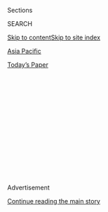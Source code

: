 <div id="app">

<div>

<div>

<div>

<div class="NYTAppHideMasthead css-1q2w90k e1suatyy0">

<div class="section css-ui9rw0 e1suatyy2">

<div class="css-eph4ug er09x8g0">

<div class="css-6n7j50">

</div>

<span class="css-1dv1kvn">Sections</span>

<div class="css-10488qs">

<span class="css-1dv1kvn">SEARCH</span>

</div>

[Skip to content](#site-content)[Skip to site index](#site-index)

</div>

<div id="masthead-section-label" class="css-1wr3we4 eaxe0e00">

[Asia
Pacific](https://www.nytimes3xbfgragh.onion/section/world/asia)

</div>

<div class="css-10698na e1huz5gh0">

</div>

</div>

<div id="masthead-bar-one" class="section hasLinks css-15hmgas e1csuq9d3">

<div class="css-uqyvli e1csuq9d0">

</div>

<div class="css-1uqjmks e1csuq9d1">

</div>

<div class="css-9e9ivx">

[](https://myaccount.nytimes3xbfgragh.onion/auth/login?response_type=cookie&client_id=vi)

</div>

<div class="css-1bvtpon e1csuq9d2">

[Today’s
Paper](https://www.nytimes3xbfgragh.onion/section/todayspaper)

</div>

</div>

</div>

</div>

<div data-aria-hidden="false">

<div id="site-content" data-role="main">

<div>

<div class="css-1aor85t" style="opacity:0.000000001;z-index:-1;visibility:hidden">

<div class="css-1hqnpie">

<div class="css-epjblv">

<span class="css-17xtcya">[Asia
Pacific](/section/world/asia)</span><span class="css-x15j1o">|</span><span class="css-fwqvlz">Hong
Kong Elected 2 Separatists. China Took Drastic
Action.</span>

</div>

<div class="css-k008qs">

<div class="css-1iwv8en">

<span class="css-18z7m18"></span>

<div>

</div>

</div>

<span class="css-1n6z4y">https://nyti.ms/2eec7K1</span>

<div class="css-1705lsu">

<div class="css-4xjgmj">

<div class="css-4skfbu" data-role="toolbar" data-aria-label="Social Media Share buttons, Save button, and Comments Panel with current comment count" data-testid="share-tools">

  - 
  - 
  - 
  - 
    
    <div class="css-6n7j50">
    
    </div>

  - 
  - 

</div>

</div>

</div>

</div>

</div>

</div>

<div id="NYT_TOP_BANNER_REGION" class="css-13pd83m">

</div>

<div id="top-wrapper" class="css-1sy8kpn">

<div id="top-slug" class="css-l9onyx">

Advertisement

</div>

[Continue reading the main
story](#after-top)

<div class="ad top-wrapper" style="text-align:center;height:100%;display:block;min-height:250px">

<div id="top" class="place-ad" data-position="top" data-size-key="top">

</div>

</div>

<div id="after-top">

</div>

</div>

<div id="sponsor-wrapper" class="css-1hyfx7x">

<div id="sponsor-slug" class="css-19vbshk">

Supported by

</div>

[Continue reading the main
story](#after-sponsor)

<div id="sponsor" class="ad sponsor-wrapper" style="text-align:center;height:100%;display:block">

</div>

<div id="after-sponsor">

</div>

</div>

<div class="css-1vkm6nb ehdk2mb0">

# Hong Kong Elected 2 Separatists. China Took Drastic Action.

</div>

<div class="css-79elbk" data-testid="photoviewer-wrapper">

<div class="css-z3e15g" data-testid="photoviewer-wrapper-hidden">

</div>

<div class="css-1a48zt4 ehw59r15" data-testid="photoviewer-children">

![<span class="css-16f3y1r e13ogyst0" data-aria-hidden="true">Sixtus
Leung, left, and Yau Wai-ching at a protest in Hong Kong on Sunday. The
two lawmakers are at the forefront of independence efforts in Hong
Kong.</span><span class="css-cnj6d5 e1z0qqy90" itemprop="copyrightHolder"><span class="css-1ly73wi e1tej78p0">Credit...</span><span><span>Alex
Hofford/European Pressphoto
Agency</span></span></span>](https://static01.graylady3jvrrxbe.onion/images/2016/11/08/world/08HONGKONG-1/08HONGKONG-1-articleLarge.jpg?quality=75&auto=webp&disable=upscale)

</div>

</div>

<div class="css-xt80pu e12qa4dv0">

<div class="css-18e8msd">

<div class="css-vp77d3 epjyd6m0">

<div class="css-1baulvz">

By [<span class="css-1baulvz last-byline" itemprop="name">Michael
Forsythe</span>](http://www.nytimes3xbfgragh.onion/by/michael-forsythe)

</div>

</div>

  - Nov. 6,
    2016

  - 
    
    <div class="css-4xjgmj">
    
    <div class="css-d8bdto" data-role="toolbar" data-aria-label="Social Media Share buttons, Save button, and Comments Panel with current comment count" data-testid="share-tools">
    
      - 
      - 
      - 
      - 
        
        <div class="css-6n7j50">
        
        </div>
    
      - 
      - 
    
    </div>
    
    </div>

</div>

<div class="css-tk9fsr">

[阅读简体中文版](http://cn.nytimes3xbfgragh.onion/china/20161107/cc07npc-hk/ "Read in Simplified Chinese")

</div>

</div>

<div class="section meteredContent css-1r7ky0e" name="articleBody" itemprop="articleBody">

<div class="css-1fanzo5 StoryBodyCompanionColumn">

<div class="css-53u6y8">

HONG KONG — In the nearly two decades since Hong Kong returned to
Chinese rule, the Communist government in Beijing has tolerated all
manner of activity in the city that it generally finds intolerable on
the mainland: [annual
vigils](http://www.nytimes3xbfgragh.onion/2016/06/05/world/asia/hong-kong-mark-tiananmen-square-anniversary.html?_r=0)
for those killed in the Tiananmen Square massacre, newspapers publishing
scurrilous gossip about China’s leaders, huge demonstrations for free
elections.

But by deciding to intervene in a local court case and essentially
blocking [two politicians from taking seats in Hong Kong’s
legislature](http://www.nytimes3xbfgragh.onion/2016/11/05/world/asia/china-hong-kong-leung-yau-dispute.html),
China signaled more clearly than ever on Monday that there was a limit
to its tolerance in this former British colony, which was promised a
“high degree of autonomy” in an international treaty.

The two young activists who are testing that limit are advocates of
independence for Hong Kong. While being sworn in, they made a statement
of defiance against Chinese rule, using a [crude
obscenity](http://www.nytimes3xbfgragh.onion/2016/10/13/world/asia/hong-kong-legislative-council.html)
and a term that many consider a slur against Chinese people.

In acting against them, the government of President Xi Jinping has
asserted new authority to set policy in Hong Kong, opening what could be
a more chaotic era here, in which elected officials are held to a vague
standard of political loyalty and blacklisted if they fall short.

</div>

</div>

<div class="css-1fanzo5 StoryBodyCompanionColumn">

<div class="css-53u6y8">

The Communist Party’s intervention in Hong Kong’s independent legal
system could also damage the territory’s reputation as an international
trade and finance hub in Asia. Many multinational corporations, banks
and law firms are based here because of the dependability and fairness
of the city’s courts.

Businesses also find Hong Kong appealing because of its political
stability, but thousands of people demonstrated and clashed with the
police on Sunday night in anticipation of Beijing’s action, which could
incite more street protests.

China’s move came in the form of a rare interpretation of the Basic Law,
the charter that governs Hong Kong and that was negotiated with Britain
before the territory’s [return to Chinese
rule](http://www.nytimes3xbfgragh.onion/learning/general/onthisday/big/0630.html)
in 1997. The charter gives China’s Parliament the right to interpret the
Basic Law, and the Communist leadership has done so four other times
since the handover.

Monday’s ruling breaks new ground because it is the first time that
Beijing has acted in a pending court case without a request by the Hong
Kong government or judiciary, and because it appears to establish a
mechanism for the authorities to block critics of Communist rule from
taking elected office or even getting their names on ballots.

Some scholars said the
[decision](http://news.xinhuanet.com/english/2016-11/07/c_135811504.htm)
went beyond interpreting the charter and amounted to rewriting the local
statute governing how officials are to be sworn in. It requires
lawmakers to read their oaths “completely and solemnly,” exactly as
written, and orders those who administer oaths to disqualify lawmakers
who alter or deliver the words in an “insincere or undignified manner,”
barring them from office without another chance to be sworn in.

</div>

</div>

<div class="css-1fanzo5 StoryBodyCompanionColumn">

<div class="css-53u6y8">

The decision also says lawmakers will be held liable if they violate
their oaths, but it provides no guidance on who has the power to
determine whether a lawmaker is in breach or what the punishment should
be. The fear is that this will inject a degree of arbitrariness into a
system that is based on rules underpinned by centuries of precedent
under British common law.

“Whether it would affect my seat is secondary,” Nathan Law, 23, a new
member of the Legislative Council who advocates greater
self-determination for Hong Kong, said of the ruling by Beijing. “What’s
most important is that the interpretation is vesting so much power in a
person to decide whether someone is sincere and allegiant enough to take
office, and there is no checks-and-balance against that person.”

The Basic Law says little about oaths, only that officials must swear
allegiance “in accordance with law” to the “Hong Kong Special
Administrative Region of the People’s Republic of China.”

Two politicians [elected to the
legislature](http://www.nytimes3xbfgragh.onion/2016/09/05/world/asia/hong-kong-election.html)
in September, [Sixtus
Leung](http://www.nytimes3xbfgragh.onion/2016/09/02/world/asia/hong-kong-elections-legco.html),
30, known as Baggio, and [Yau
Wai-ching](http://www.nytimes3xbfgragh.onion/2016/11/05/world/asia/hong-kong-yau-wai-ching.html),
25, set off the legal case by changing the wording of their oaths,
replacing the word China with “Chee-na,” a term that many find offensive
and that was used by Japan during World War II, when it occupied much of
China, including Hong Kong. Ms. Yau also inserted an obscenity.

The Chinese government condemned the pair and labeled them threats to
national security for their advocacy of independence, and officials in
Beijing left little doubt in announcing Monday’s decision that it was
intended to keep them out of office.

Li Fei, the chairman of China’s parliamentary committee on the Basic
Law, compared Mr. Leung and Ms. Yau, and their supporters, to traitors
espousing a “fascist” line. “There is a great patriotic tradition in the
Chinese nation,” he said. “All traitors and those who sell out their
countries will come to no good end.”

He added that the government’s stance “will not be ambiguous or
lenient.”

The United States, on the eve of its own presidential election, urged
China not to undermine the “one country, two systems” formula that has
protected basic civil liberties in Hong Kong.

</div>

</div>

<div class="css-1fanzo5 StoryBodyCompanionColumn">

<div class="css-53u6y8">

The United States believes “an open society with the highest possible
degree of autonomy and governed by the rule of law is essential for Hong
Kong’s continued stability and prosperity as a special administrative
region of the People’s Republic of China,” the State Department
spokesman, Mark C. Toner, said on Monday.

Hong Kong’s politicians reacted along predictable lines, with the
pro-Beijing establishment endorsing the decision and the pro-democracy
opposition criticizing it as an infringement on self-rule in the
territory. The unpopular chief executive, Leung Chun-ying, vowed to
fully enforce the decision, saying, “This is about the country’s unity
and sovereignty.”

Michael Tien, a pro-Beijing lawmaker in Hong Kong who endorsed the
ruling, said it could be used to screen future candidates running for
office and to challenge those who have already taken seats in the
70-member Legislative Council, including several opposition lawmakers
who have made statements in favor of self-determination or independence
for Hong Kong.

“This thing is expansive,” Mr. Tien said in a telephone interview,
adding that Beijing’s allies in Hong Kong could ask courts to rule on
whether these lawmakers were sincere in swearing allegiance or had
violated their oaths.

Such a process is likely to be contentious, said Simon Young, a legal
scholar at the University of Hong Kong, because the language of
Beijing’s decision is short on specifics. It says nothing about
whether advocating self-determination or independence violates an
officeholder’s oath, for example, or how to handle candidates who change
their position on the issue.

As a result, politicians such as Mr. Leung and Ms. Yau could seek to win
back their seats by renouncing support for independence and going back
to court. And that could lead Beijing to intervene further and issue new
decisions to stamp out people it wants to disqualify.

“This will possibly be the first of a possible series of
interpretations,” Mr. Young said. In the meantime, he added, “the courts
in Hong Kong will have to interpret the interpretation.”

</div>

</div>

<div class="css-1fanzo5 StoryBodyCompanionColumn">

<div class="css-53u6y8">

The Chinese government’s overarching goal is to crush a small but
growing independence movement in Hong Kong, which gained momentum after
Beijing rejected calls for free elections in the territory during the
enormous [pro-democracy demonstrations
of 2014](http://www.nytimes3xbfgragh.onion/2014/12/15/world/asia/three-months-of-protests-end-quietly-in-hong-kong.html).

But by intervening in the legal case over Mr. Leung and Ms. Yau, Mr. Xi
has drawn more attention to their cause, and he risks provoking a
backlash that could strengthen it. In a scene that resembled the 2014
demonstrations, the police used pepper spray early Monday to battle
crowds of protesters who had gathered around the Chinese government’s
liaison office in Hong Kong, some of whom were shouting, “Hong Kong
independence.”

</div>

</div>

</div>

<div>

</div>

<div>

</div>

<div>

</div>

<div>

<div id="bottom-wrapper" class="css-1ede5it">

<div id="bottom-slug" class="css-l9onyx">

Advertisement

</div>

[Continue reading the main
story](#after-bottom)

<div id="bottom" class="ad bottom-wrapper" style="text-align:center;height:100%;display:block;min-height:90px">

</div>

<div id="after-bottom">

</div>

</div>

</div>

</div>

</div>

## Site Index

<div>

</div>

## Site Information Navigation

  - [© <span>2020</span> <span>The New York Times
    Company</span>](https://help.nytimes3xbfgragh.onion/hc/en-us/articles/115014792127-Copyright-notice)

<!-- end list -->

  - [NYTCo](https://www.nytco.com/)
  - [Contact
    Us](https://help.nytimes3xbfgragh.onion/hc/en-us/articles/115015385887-Contact-Us)
  - [Work with us](https://www.nytco.com/careers/)
  - [Advertise](https://nytmediakit.com/)
  - [T Brand Studio](http://www.tbrandstudio.com/)
  - [Your Ad
    Choices](https://www.nytimes3xbfgragh.onion/privacy/cookie-policy#how-do-i-manage-trackers)
  - [Privacy](https://www.nytimes3xbfgragh.onion/privacy)
  - [Terms of
    Service](https://help.nytimes3xbfgragh.onion/hc/en-us/articles/115014893428-Terms-of-service)
  - [Terms of
    Sale](https://help.nytimes3xbfgragh.onion/hc/en-us/articles/115014893968-Terms-of-sale)
  - [Site
    Map](https://spiderbites.nytimes3xbfgragh.onion)
  - [Help](https://help.nytimes3xbfgragh.onion/hc/en-us)
  - [Subscriptions](https://www.nytimes3xbfgragh.onion/subscription?campaignId=37WXW)

</div>

</div>

</div>

</div>
